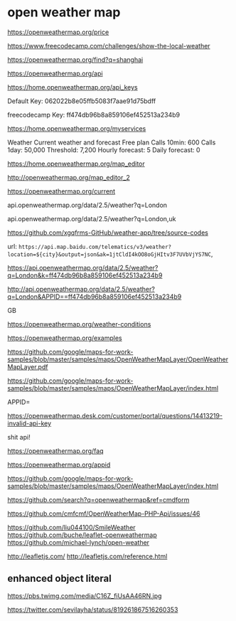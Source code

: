 # open weather map  



https://openweathermap.org/price

https://www.freecodecamp.com/challenges/show-the-local-weather


https://openweathermap.org/find?q=shanghai



https://openweathermap.org/api

https://home.openweathermap.org/api_keys



Default Key: 062022b8e05ffb5083f7aae91d75bdff

freecodecamp Key: ff474db96b8a859106ef452513a234b9


https://home.openweathermap.org/myservices

Weather Current weather and forecast    Free plan   Calls 10min: 600 
Calls 1day: 50,000 
Threshold: 7,200 
Hourly forecast: 5 
Daily forecast: 0 




https://home.openweathermap.org/map_editor

http://openweathermap.org/map_editor_2


https://openweathermap.org/current


api.openweathermap.org/data/2.5/weather?q=London

api.openweathermap.org/data/2.5/weather?q=London,uk


https://github.com/xgqfrms-GitHub/weather-app/tree/source-codes


url: `https://api.map.baidu.com/telematics/v3/weather?location=${city}&output=json&ak=1jtCldI4kOO8oGjHItv3F7UVbVjYS7NC`,




https://api.openweathermap.org/data/2.5/weather?q=London&k=ff474db96b8a859106ef452513a234b9


http://api.openweathermap.org/data/2.5/weather?q=London&APPID==ff474db96b8a859106ef452513a234b9



<current>
    <city id="2643741" name="City of London">
     <coord lon="-0.09" lat="51.51">
     <country>GB</country>
     <sun rise="2015-06-30T03:46:57" set="2015-06-30T20:21:12">
    </city>
    <temperature value="72.34" min="66.2" max="79.88" unit="fahrenheit"/>
    <humidity value="43" unit="%">
    <pressure value="1020" unit="hPa">
    <wind>
     <speed value="7.78" name="Moderate breeze">
     <direction value="140" code="SE" name="SouthEast">
    </wind>
    <clouds value="0" name="clear sky">
    <visibility value="10000">
    <precipitation mode="no">
    <weather number="800" value="Sky is Clear" icon="01d">
    <lastupdate value="2015-06-30T08:36:14">
</current>


https://openweathermap.org/weather-conditions


https://openweathermap.org/examples



https://github.com/google/maps-for-work-samples/blob/master/samples/maps/OpenWeatherMapLayer/OpenWeatherMapLayer.pdf



https://github.com/google/maps-for-work-samples/blob/master/samples/maps/OpenWeatherMapLayer/index.html


APPID=

https://openweathermap.desk.com/customer/portal/questions/14413219-invalid-api-key

shit api!

https://openweathermap.org/faq

https://openweathermap.org/appid

https://github.com/google/maps-for-work-samples/blob/master/samples/maps/OpenWeatherMapLayer/index.html

https://github.com/search?q=openweathermap&ref=cmdform

https://github.com/cmfcmf/OpenWeatherMap-PHP-Api/issues/46





https://github.com/liu044100/SmileWeather
https://github.com/buche/leaflet-openweathermap
https://github.com/michael-lynch/open-weather


http://leafletjs.com/
http://leafletjs.com/reference.html



## enhanced object literal

https://pbs.twimg.com/media/C16Z_fiUsAA46RN.jpg

https://twitter.com/sevilayha/status/819261867516260353


